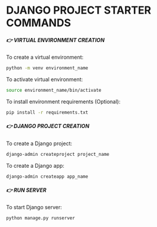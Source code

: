 # DJANGO PROJECT STARTER COMMANDS

##### 👉 VIRTUAL ENVIRONMENT CREATION

To create a virtual environment:

```sh
python -m venv environment_name
```

To activate virtual environment:

```sh
source environment_name/bin/activate
```

To install environment requirements (Optional):

```sh
pip install -r requirements.txt
```

##### 👉 DJANGO PROJECT CREATION

To create a Django project:

```sh
django-admin createproject project_name
```

To create a Django app:

```sh
django-admin createapp app_name
```

##### 👉 RUN SERVER

To start Django server:

```sh
python manage.py runserver
```
